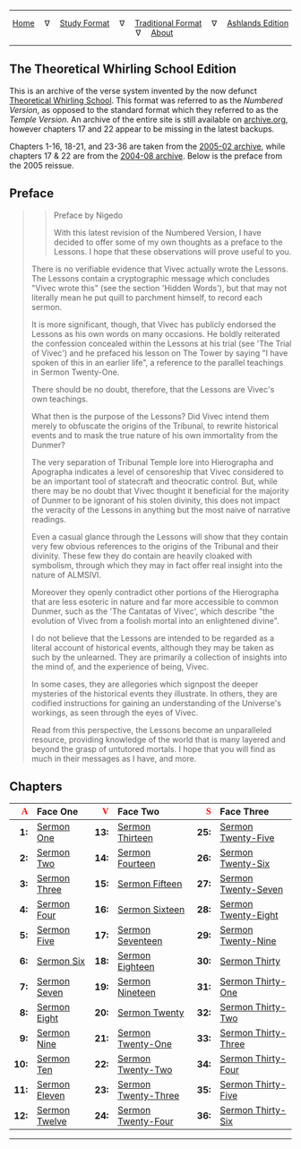 
---

<!--- CSS for local font files -->

<style>
@font-face {
    font-family: Daedric;
    src: url('../assets/fonts/ttf/HayghinDaedric.ttf') format('truetype');
    font-weight: medium;
    font-style: normal;
}
</style>

<!--- Jekyll Page Links -->

<center>
<a href="../index.html">Home</a>
&emsp;&nabla;&emsp;
<a href="index-study.html">Study Format</a>
&emsp;&nabla;&emsp;
<a href="index-traditional.html">Traditional Format</a>
&emsp;&nabla;&emsp;
<a href="index-ashlands.html">Ashlands Edition</a>
&emsp;&nabla;&emsp;
<a href="../about.html">About</a>
</center>

<!--- Markdown Body Below: -->

---

## The Theoretical Whirling School Edition

This is an archive of the verse system invented by the now defunct [Theoretical Whirling School][7]. This format was referred to as the *Numbered Version*, as opposed to the standard format which they referred to as the *Temple Version*. An archive of the entire site is still available on [archive.org][8], however chapters 17 and 22 appear to be missing in the latest backups.

Chapters 1-16, 18-21, and 23-36 are taken from the [2005-02 archive][9], while chapters 17 & 22 are from the [2004-08 archive][10]. Below is the preface from the 2005 reissue.

[7]: https://web.archive.org/web/20050308071257/http://www.whirlingschool.net/index.html
[8]: https://web.archive.org/web/20050226005458/http://whirlingschool.net/lore/numbers/preface.html
[9]: https://web.archive.org/web/20050226005458/http://whirlingschool.net/lore/numbers/preface.html
[10]: https://web.archive.org/web/20040815040059/http://www.whirlingschool.net/numbers.html

## Preface

> > Preface by Nigedo
> >
> > With this latest revision of the Numbered Version, I have decided to offer some of my own thoughts as a preface to the Lessons. I hope that these observations will prove useful to you.
>
> There is no verifiable evidence that Vivec actually wrote the Lessons. The Lessons contain a cryptographic message which concludes "Vivec wrote this" (see the section 'Hidden Words'), but that may not literally mean he put quill to parchment himself, to record each sermon.
>
> It is more significant, though, that Vivec has publicly endorsed the Lessons as his own words on many occasions. He boldly reiterated the confession concealed within the Lessons at his trial (see 'The Trial of Vivec') and he prefaced his lesson on The Tower by saying "I have spoken of this in an earlier life", a reference to the parallel teachings in Sermon Twenty-One.
>
> There should be no doubt, therefore, that the Lessons are Vivec's own teachings.
>
> What then is the purpose of the Lessons? Did Vivec intend them merely to obfuscate the origins of the Tribunal, to rewrite historical events and to mask the true nature of his own immortality from the Dunmer?
>
> The very separation of Tribunal Temple lore into Hierographa and Apographa indicates a level of censoreship that Vivec considered to be an important tool of statecraft and theocratic control. But, while there may be no doubt that Vivec thought it beneficial for the majority of Dunmer to be ignorant of his stolen divinity, this does not impact the veracity of the Lessons in anything but the most naive of narrative readings.
>
> Even a casual glance through the Lessons will show that they contain very few obvious references to the origins of the Tribunal and their divinity. These few they do contain are heavily cloaked with symbolism, through which they may in fact offer real insight into the nature of ALMSIVI.
>
> Moreover they openly contradict other portions of the Hierographa that are less esoteric in nature and far more accessible to common Dunmer, such as the 'The Cantatas of Vivec', which describe "the evolution of Vivec from a foolish mortal into an enlightened divine".
>
> I do not believe that the Lessons are intended to be regarded as a literal account of historical events, although they may be taken as such by the unlearned. They are primarily a collection of insights into the mind of, and the experience of being, Vivec.
>
> In some cases, they are allegories which signpost the deeper mysteries of the historical events they illustrate. In others, they are codified instructions for gaining an understanding of the Universe's workings, as seen through the eyes of Vivec.
>
> Read from this perspective, the Lessons become an unparalleled resource, providing knowledge of the world that is many layered and beyond the grasp of untutored mortals. I hope that you will find as much in their messages as I have, and more.
>

## Chapters

| <span style="font-family:Daedric;color:red">A</span> | Face One | <span style="font-family:Daedric;color:red">V</span> | Face Two | <span style="font-family:Daedric;color:red">S</span> | Face Three |
|--------:|:--------------------|--------:|:--------------------------|--------:|:--------------------------|
|  __1:__ | [Sermon One][1]     | __13:__ | [Sermon Thirteen][13]     | __25:__ | [Sermon Twenty-Five][25]  |
|  __2:__ | [Sermon Two][2]     | __14:__ | [Sermon Fourteen][14]     | __26:__ | [Sermon Twenty-Six][26]   |
|  __3:__ | [Sermon Three][3]   | __15:__ | [Sermon Fifteen][15]      | __27:__ | [Sermon Twenty-Seven][27] |
|  __4:__ | [Sermon Four][4]    | __16:__ | [Sermon Sixteen][16]      | __28:__ | [Sermon Twenty-Eight][28] |
|  __5:__ | [Sermon Five][5]    | __17:__ | [Sermon Seventeen][17]    | __29:__ | [Sermon Twenty-Nine][29]  |
|  __6:__ | [Sermon Six][6]     | __18:__ | [Sermon Eighteen][18]     | __30:__ | [Sermon Thirty][30]       |
|  __7:__ | [Sermon Seven][7]   | __19:__ | [Sermon Nineteen][19]     | __31:__ | [Sermon Thirty-One][31]   |
|  __8:__ | [Sermon Eight][8]   | __20:__ | [Sermon Twenty][20]       | __32:__ | [Sermon Thirty-Two][32]   |
|  __9:__ | [Sermon Nine][9]    | __21:__ | [Sermon Twenty-One][21]   | __33:__ | [Sermon Thirty-Three][33] |
| __10:__ | [Sermon Ten][10]    | __22:__ | [Sermon Twenty-Two][22]   | __34:__ | [Sermon Thirty-Four][34]  |
| __11:__ | [Sermon Eleven][11] | __23:__ | [Sermon Twenty-Three][23] | __35:__ | [Sermon Thirty-Five][35]  |
| __12:__ | [Sermon Twelve][12] | __24:__ | [Sermon Twenty-Four][24]  | __36:__ | [Sermon Thirty-Six][36]   |

[1]: archive/nigedo/numbers_1.html
[2]: archive/nigedo/numbers_2.html
[3]: archive/nigedo/numbers_3.html
[4]: archive/nigedo/numbers_4.html
[5]: archive/nigedo/numbers_5.html
[6]: archive/nigedo/numbers_6.html
[7]: archive/nigedo/numbers_7.html
[8]: archive/nigedo/numbers_8.html
[9]: archive/nigedo/numbers_9.html
[10]: archive/nigedo/numbers_10.html
[11]: archive/nigedo/numbers_11.html
[12]: archive/nigedo/numbers_12.html
[13]: archive/nigedo/numbers_13.html
[14]: archive/nigedo/numbers_14.html
[15]: archive/nigedo/numbers_15.html
[16]: archive/nigedo/numbers_16.html
[17]: archive/nigedo/numbers_17.html
[18]: archive/nigedo/numbers_18.html
[19]: archive/nigedo/numbers_19.html
[20]: archive/nigedo/numbers_20.html
[21]: archive/nigedo/numbers_21.html
[22]: archive/nigedo/numbers_22.html
[23]: archive/nigedo/numbers_23.html
[24]: archive/nigedo/numbers_24.html
[25]: archive/nigedo/numbers_25.html
[26]: archive/nigedo/numbers_26.html
[27]: archive/nigedo/numbers_27.html
[28]: archive/nigedo/numbers_28.html
[29]: archive/nigedo/numbers_29.html
[30]: archive/nigedo/numbers_30.html
[31]: archive/nigedo/numbers_31.html
[32]: archive/nigedo/numbers_32.html
[33]: archive/nigedo/numbers_33.html
[34]: archive/nigedo/numbers_34.html
[35]: archive/nigedo/numbers_35.html
[36]: archive/nigedo/numbers_36.html

---
